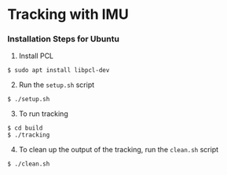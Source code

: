 # Tracking with IMU 

### Installation Steps for Ubuntu

1. Install PCL 
```
$ sudo apt install libpcl-dev
```
2. Run the `setup.sh` script
```
$ ./setup.sh
```
3. To run tracking 
```
$ cd build 
$ ./tracking
```

4. To clean up the output of the tracking, run the `clean.sh` script
```
$ ./clean.sh
```